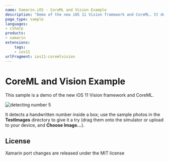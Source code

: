 ```yaml
---
name: Xamarin.iOS - CoreML and Vision Example
description: "Demo of the new iOS 11 Vision framework and CoreML. It detects a handwritten number inside a box... (iOS11)"
page_type: sample
languages:
- csharp
products:
- xamarin
extensions:
    tags:
    - ios11
urlFragment: ios11-coremlvision
---
```

# CoreML and Vision Example

This sample is a demo of the new iOS 11 Vision framework and CoreML.

![detecting number 5](Screenshots/5-sml.png)

It detects a handwritten number inside a box; use the sample photos in the **TestImages** directory to give it a try (drag them onto the simulator or upload to your device, and **Choose Image...**).

## License

Xamarin port changes are released under the MIT license
